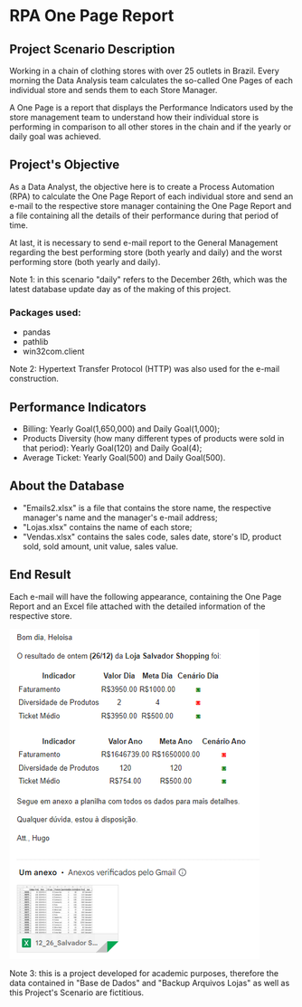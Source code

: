 # RPA One Page Report

## Project Scenario Description
<p>Working in a chain of clothing stores with over 25 outlets in Brazil. Every morning
the Data Analysis team calculates the so-called One Pages of each individual store and
sends them to each Store Manager.</p>

<p>A One Page is a report that displays the Performance Indicators used by the
store management team to understand how their individual store is performing in
comparison to all other stores in the chain and if the yearly or daily goal was achieved.</p>

## Project's Objective
<p>As a Data Analyst, the objective here is to create a Process Automation (RPA) to calculate
the One Page Report of each individual store and send an e-mail to the respective store manager
containing the One Page Report and a file containing all the details of their performance
during that period of time.</p>

<p>At last, it is necessary to send e-mail report to the General Management regarding
the best performing store (both yearly and daily) and the worst performing store (both yearly and daily).</p>

<p>Note 1: in this scenario "daily" refers to the December 26th, which was the latest database update day
as of the making of this project.</p>

### Packages used:
+ pandas
+ pathlib
+ win32com.client

<p>Note 2: Hypertext Transfer Protocol (HTTP) was also used for the e-mail construction.</p>

## Performance Indicators
+ Billing: Yearly Goal(1,650,000) and Daily Goal(1,000);
+ Products Diversity (how many different types of products were sold in that period):
Yearly Goal(120) and Daily Goal(4);
+ Average Ticket: Yearly Goal(500) and Daily Goal(500).

## About the Database
+ "Emails2.xlsx" is a file that contains the store name, the respective manager's name
and the manager's e-mail address;
+ "Lojas.xlsx" contains the name of each store;
+ "Vendas.xlsx" contains the sales code, sales date, store's ID, product sold, sold amount,
unit value, sales value.

## End Result
<p>Each e-mail will have the following appearance, containing the One Page Report and an
Excel file attached with the detailed information of the respective store.</p>

![img_1.png](img_1.png)

<p> Note 3: this is a project developed for academic purposes, therefore the
data contained in "Base de Dados" and "Backup Arquivos Lojas" as well as this Project's Scenario
are fictitious.</p>
